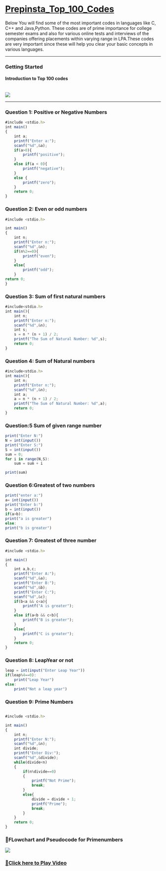 <h1><a href="https://prepinsta.com/top-100-codes/">Prepinsta_Top_100_Codes</a></h1>
<p>Below You will find some of the most important codes in languages like C, C++ and Java,Python. These codes are of prime importance for college semester exams and also for various online tests and interviews of the companies offering placements within varying range in LPA.These codes are very important since these will help you clear your basic concepts in various languages.</p>
<hr/>
<h3>Getting Started</h3>
<h4>Introduction to Top 100 codes</h4>
<br/>
<a href="https://youtu.be/fZO3ZttE6hE"><img src="https://github.com/Yogaprasadmk/Prepinsta_Top_100_Codes/assets/120255515/58e436f3-db88-4522-958e-f4bc656e0d1f"></a>
<hr/>

<h3>Question 1: Positive or Negative Numbers</h3>

```js
#include <stdio.h>
int main()
{
    int a;
    printf("Enter a:");
    scanf("%d",&a);
    if(a>0){
        printf("positive");
    }
    else if(a < 0){
        printf("negative");
    }
    else {
        printf("zero");
    }
    return 0;
}
```

<h3>Question 2: Even or odd numbers</h3>

```js
#include <stdio.h>

int main()
{
    int n;
    printf("Enter n:");
    scanf("%d",&n);
    if(n%2==0){
        printf("even");
    }
    else{
        printf("odd");
    }
return 0;
}
```

<h3>Question 3: Sum of first natural numbers</h3>

```js
#include<stdio.h>
int main(){
    int n;
    printf("Enter n:");
    scanf("%d",&n);
    int s;
    s = n * (n + 1) / 2;
    printf("The Sum of Natural Number: %d",s);
    return 0;
}
```

<h3>Question 4: Sum of Natural numbers</h3>

```js
#include<stdio.h>
int main(){
    int n;
    printf("Enter n:");
    scanf("%d",&n);
    int a;
    a = n * (n + 1) / 2;
    printf("The Sum of Natural Number: %d",a);
    return 0;
}
```

<h3>Question:5 Sum of given range number</h3>

```js
print("Enter N:")
N = int(input())
print("Enter S:")
S = int(input())
sum = 0;
for i in range(N,S):
    sum = sum + i

print(sum)
```
<h3>Question 6:Greatest of two numbers</h3>

```js
print("enter a:")
a= int(input())
print("Enter b:")
b = int(input())
if(a>b):
print("a is greater")
else:
print("b is greater")
```

<h3>Question 7: Greatest of three number</h3>

```js
#include <stdio.h>

int main()
{
    int a,b,c;
    printf("Enter A:");
    scanf("%d",&a);
    printf("Enter B:");
    scanf("%d",&b);
    printf("Enter C:");
    scanf("%d",&c);
    if(b<a && c<a){
        printf("A is greater");
    }
    else if(a<b && c<b){
        printf("B is greater");
    }
    else{
        printf("C is greater");
    }
    return 0;
}
```

<h3>Question 8: LeapYear or not</h3>

```js
leap = int(input("Enter Leap Year"))
if(leap%4==0):
    print("Leap Year")
else:
    print("Not a leap year")
```

<h3>Question 9: Prime Numbers</h3>

```js

#include <stdio.h>

int main()
{
    int n;
    printf("Enter N:");
    scanf("%d",&n);
    int divide;
    printf("Enter Div:");
    scanf("%d",&divide);
    while(divide<n)
    {
        if(n%divide==0)
        {
            printf("Not Prime");
            break;
        }
        else{
            divide = divide + 1;
            printf("Prime");
            break;
        }
    }
    return 0;
}
```
<h3>🌟FLowchart and Pseudocode for Primenumbers</h3>
<img src="https://github.com/Yogaprasadmk/Prepinsta_Top_100_Codes/assets/120255515/7145948a-bc56-40a6-a814-7f6baf3bfef4"/>
<h3><a href="https://youtu.be/AYcQ9ImSMws?si=DrO9RJTM-ueXiiHB">🚀Click here to Play Video</a></h3>
